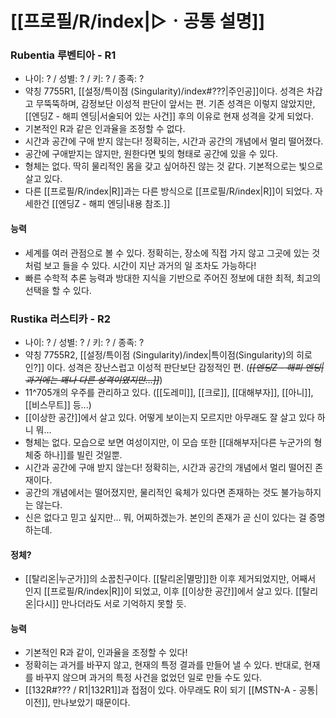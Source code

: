 # [[프로필/R/index|▷ㆍ공통 설명]]
### Rubentia 루벤티아 - R1
- 나이: ? / 성별: ? / 키: ? / 종족: ?
- 약칭 7755R1, [[설정/특이점 (Singularity)/index#???|주인공]]이다. 성격은 차갑고 무뚝뚝하며, 감정보단 이성적 판단이 앞서는 편. 기존 성격은 이렇지 않았지만, [[엔딩Z - 해피 엔딩|서술되어 있는 사건]] 후의 이유로 현재 성격을 갖게 되었다.
- 기본적인 R과 같은 인과율을 조정할 수 없다. 
- 시간과 공간에 구애 받지 않는다! 정확히는, 시간과 공간의 개념에서 멀리 떨어졌다.
- 공간에 구애받지는 않지만, 원한다면 빛의 형태로 공간에 있을 수 있다.
- 형체는 없다. 딱히 물리적인 몸을 갖고 싶어하진 않는 것 같다. 기본적으로는 빛으로 살고 있다.
- 다른 [[프로필/R/index|R]]과는 다른 방식으로 [[프로필/R/index|R]]이 되었다. 자세한건 [[엔딩Z - 해피 엔딩|내용 참조.]]
#### 능력
- 세계를 여러 관점으로 볼 수 있다. 정확히는, 장소에 직접 가지 않고 그곳에 있는 것처럼 보고 들을 수 있다. 시간이 지난 과거의 일 조차도 가능하다!
- 빠른 수학적 추론 능력과 방대한 지식을 기반으로 주어진 정보에 대한 최적, 최고의 선택을 할 수 있다.

### Rustika 러스티카 - R2
- 나이: ? / 성별: ? / 키: ? / 종족: ?
- 약칭 7755R2, [[설정/특이점 (Singularity)/index|특이점(Singularity)의 히로인?]] 이다. 성격은 장난스럽고 이성적 판단보단 감정적인 편. (*~~[[엔딩Z - 해피 엔딩|과거에는 꽤나 다른 성격이였지만...]]~~*)
- 11^705개의 우주를 관리하고 있다. ([[도레미]], [[크로]], [[대해부자]], [[아니]], [[비스무트]] 등...)
- [[이상한 공간]]에서 살고 있다. 어떻게 보이는지 모르지만 아무래도 잘 살고 있다 하니 뭐...
- 형체는 없다. 모습으로 보면 여성이지만, 이 모습 또한 [[대해부자|다른 누군가의 형체중 하나]]를 빌린 것일뿐.
- 시간과 공간에 구애 받지 않는다! 정확히는, 시간과 공간의 개념에서 멀리 떨어진 존재이다.
- 공간의 개념에서는 떨어졌지만, 물리적인 육체가 있다면 존재하는 것도 불가능하지는 않는다.
- 신은 없다고 믿고 싶지만... 뭐, 어찌하겠는가. 본인의 존재가 곧 신이 있다는 걸 증명하는데.
#### 정체?
- [[탈리온|누군가]]의 소꿉친구이다. [[탈리온|멸망]]한 이후 제거되었지만, 어째서 인지 [[프로필/R/index|R]]이 되었고, 이후 [[이상한 공간]]에서 살고 있다. [[탈리온|다시]] 만나더라도 서로 기억하지 못할 듯.
#### 능력
- 기본적인 R과 같이, 인과율을 조정할 수 있다!
- 정확히는 과거를 바꾸지 않고, 현재의 특정 결과를 만들어 낼 수 있다. 반대로, 현재를 바꾸지 않으며 과거의 특정 사건을 없었던 일로 만들 수도 있다.
- [[132R#??? / R1|132R1]]과 접점이 있다. 아무래도 R이 되기 [[MSTN-A - 공통|이전]], 만나보았기 때문이다.